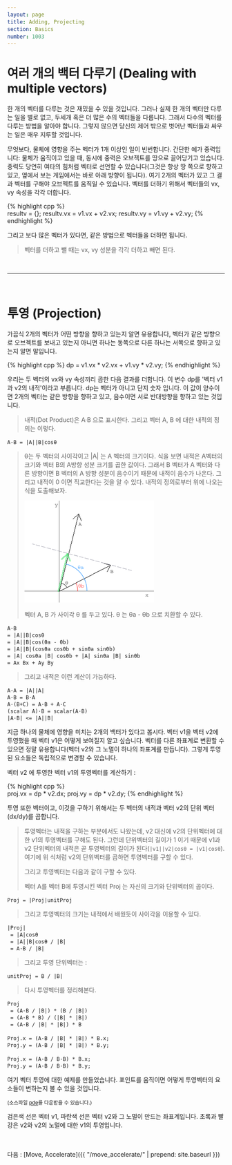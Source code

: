 ```yaml
---
layout: page
title: Adding, Projecting
section: Basics
number: 1003
---
```


# 여러 개의 백터 다루기 (Dealing with multiple vectors)

한 개의 벡터를 다루는 것은 재밌을 수 있을 것입니다. 그러나 실제 한 개의 벡터만 다루는 일을 별로 없고, 두세개 혹은 더 많은 수의 벡터들을 다룹니다. 그래서 다수의 벡터를 다루는 방법을 알아야 합니다. 그렇지 않으면 당신의 제어 밖으로 벗어난 벡터들과 싸우는 일은 매우 지루할 것입니다.

무엇보다, 물체에 영향을 주는 벡터가 1개 이상인 일이 빈번합니다. 간단한 예가 중력입니다: 물체가 움직이고 있을 때, 동시에 중력은 오브젝트를 땅으로 끌어당기고 있습니다. 중력도 당연히 여타의 힘처럼 벡터로 선언할 수 있습니다(그것은 항상 땅 쪽으로 향하고 있고, 옆에서 보는 게임에서는 바로 아래 방향이 됩니다). 여기 2개의 벡터가 있고 그 결과 벡터를 구해야 오브젝트를 움직일 수 있습니다. 벡터를 더하기 위해서 벡터들의 vx, vy 속성을 각각 더합니다.

{% highlight cpp %}  
resultv = {};
resultv.vx = v1.vx + v2.vx;
resultv.vy = v1.vy + v2.vy;
{% endhighlight %}

그리고 보다 많은 벡터가 있다면, 같은 방법으로 벡터들을 더하면 됩니다.

>벡터를 더하고 뺄 때는 vx, vy 성분을 각각 더하고 빼면 된다.

<br>

------

<br>

# 투영 (Projection)

가끔식 2개의 벡터가 어떤 방향을 향하고 있는지 알면 유용합니다, 벡터가 같은 방향으로 오브젝트를 보내고 있는지 아니면 하나는 동쪽으로 다른 하나는 서쪽으로 향하고 있는지 알면 말입니다.

{% highlight cpp %}
dp = v1.vx * v2.vx + v1.vy * v2.vy; 
{% endhighlight %}

우리는 두 벡터의 vx와 vy 속성끼리 곱한 다음 결과를 더합니다. 이 변수 dp를 '벡터 v1과 v2의 내적'이라고 부릅니다. dp는 벡터가 아니고 단지 숫자 입니다. 이 값이 양수이면 2개의 벡터는 같은 방향을 향하고 있고, 음수이면 서로 반대방향을 향하고 있는 것입니다.

>내적(Dot Product)은 A·B 으로 표시한다. 그리고 벡터 A, B 에 대한 내적의 정의는 이렇다.

    A·B = |A||B|cosθ

>θ는 두 벡터의 사이각이고 \|A\| 는 A 벡터의 크기이다. 식을 보면 내적은 A벡터의 크기와 벡터 B의 A방향 성분 크기를 곱한 값이다. 그래서 B 벡터가 A 벡터와 다른 방향이면 B 벡터의 A 방향 성분이 음수이기 때문에 내적이 음수가 나온다. 그리고 내적이 0 이면 직교한다는 것을 알 수 있다. 내적의 정의로부터 위에 나오는 식을 도출해보자.
>
>![벡터의 내적](../img/my03_1.png)
>
>벡터 A, B 가 사이각 θ 를 두고 있다. θ 는 θa - θb 으로 치환할 수 있다.

    A·B
    = |A||B|cosθ
    = |A||B|cos(θa - θb)
    = |A||B|(cosθa cosθb + sinθa sinθb)
    = |A| cosθa |B| cosθb + |A| sinθa |B| sinθb
    = Ax Bx + Ay By

> 그리고 내적은 이런 계산이 가능하다.

    A·A = |A||A|
    A·B = B·A
    A·(B+C) = A·B + A·C
    (scalar A)·B = scalar(A·B)
    |A·B| <= |A||B|


지금 하나의 물체에 영향을 미치는 2개의 백터가 있다고 봅시다. 벡터 v1을 벡터 v2에 투영했을 때 벡터 v1은 어떻게 보여질지 알고 싶습니다. 벡터를 다른 좌표계로 변환할 수 있으면 정말 유용합니다(벡터 v2와 그 노멀이 하나의 좌표계를 만듭니다). 그렇게 투영된 요소들은 독립적으로 변경할 수 있습니다. 

벡터 v2 에 투영한 벡터 v1의 투영벡터를 계산하기 :

{% highlight cpp %}  
proj.vx = dp * v2.dx;
proj.vy = dp * v2.dy;
{% endhighlight %}

투영 또한 벡터이고, 이것을 구하기 위해서는 두 벡터의 내적과 벡터 v2의 단위 벡터(dx/dy)를 곱합니다.

>투영벡터는 내적을 구하는 부분에서도 나왔는데, v2 대신에 v2의 단위벡터에 대한 v1의 투영벡터를 구해도 된다. 그런데 단위벡터의 길이가 1 이기 때문에 v1과 v2 단위벡터의 내적은 곧 투영벡터의 길이가 된다(`|v1||v2|cosθ = |v1|cosθ`). 여기에 위 식처럼 v2의 단위벡터를 곱하면 투영벡터를 구할 수 있다.
>
>그리고 투영벡터는 다음과 같이 구할 수 있다.
>
>벡터 A를 벡터 B에 투영시킨 벡터 Proj 는 자신의 크기와 단위벡터의 곱이다.
    
    Proj = |Proj|unitProj

>그리고 투영벡터의 크기는 내적에서 배웠듯이 사이각을 이용할 수 있다.

    |Proj|
     = |A|cosθ
     = |A||B|cosθ / |B|
     = A·B / |B|

>그리고 투영 단위벡터는 :

    unitProj = B / |B|

>다시 투영벡터를 정리해본다.

    Proj
     = (A·B / |B|) * (B / |B|)
     = (A·B * B) / (|B| * |B|)
     = (A·B / |B| * |B|) * B
    
    Proj.x = (A·B / |B| * |B|) * B.x;
    Proj.y = (A·B / |B| * |B|) * B.y;
    
    Proj.x = (A·B / B·B) * B.x;
    Proj.y = (A·B / B·B) * B.y;



여기 벡터 투영에 대한 예제를 만들었습니다. 포인트를 움직이면 어떻게 투영벡터의 요소들이 변하는지 볼 수 있을 것입니다.

<canvas data-processing-sources="../data/adding_projecting.pde"></canvas>
<small>(소스파일 [pde](../data/adding_projecting.pde)를 다운받을 수 있습니다.)</small>


검은색 선은 벡터 v1, 파란색 선은 벡터 v2와 그 노멀이 만드는 좌표계입니다. 초록과 빨강은 v2와 v2의 노멀에 대한 v1의 투영입니다.

<br>
<br>
다음 : [Move, Accelerate]({{ "/move_accelerate/" | prepend: site.baseurl }})


